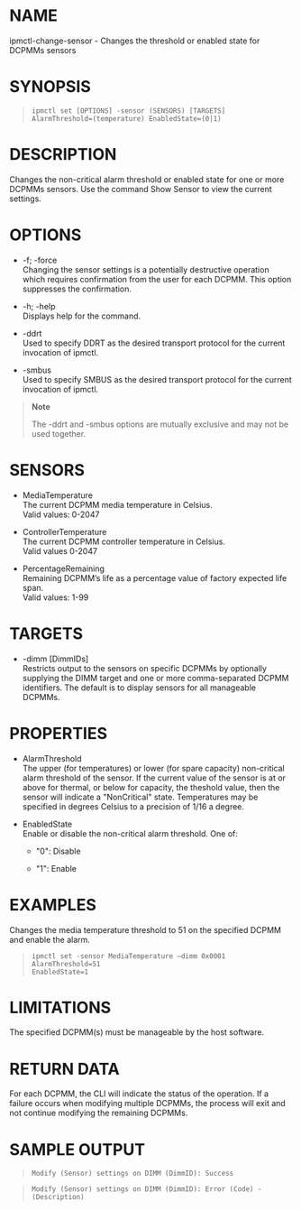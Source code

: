 # NAME

ipmctl-change-sensor - Changes the threshold or enabled state for DCPMMs
sensors

# SYNOPSIS

> 
> 
>     ipmctl set [OPTIONS] -sensor (SENSORS) [TARGETS]
>     AlarmThreshold=(temperature) EnabledState=(0|1)

# DESCRIPTION

Changes the non-critical alarm threshold or enabled state for one or
more DCPMMs sensors. Use the command Show Sensor to view the current
settings.

# OPTIONS

  - \-f; -force  
    Changing the sensor settings is a potentially destructive operation
    which requires confirmation from the user for each DCPMM. This
    option suppresses the confirmation.

  - \-h; -help  
    Displays help for the command.

  - \-ddrt  
    Used to specify DDRT as the desired transport protocol for the
    current invocation of ipmctl.

  - \-smbus  
    Used to specify SMBUS as the desired transport protocol for the
    current invocation of ipmctl.

> **Note**
> 
> The -ddrt and -smbus options are mutually exclusive and may not be
> used together.

# SENSORS

  - MediaTemperature  
    The current DCPMM media temperature in Celsius.  
    Valid values: 0-2047

  - ControllerTemperature  
    The current DCPMM controller temperature in Celsius.  
    Valid values 0-2047

  - PercentageRemaining  
    Remaining DCPMM’s life as a percentage value of factory expected
    life span.  
    Valid values: 1-99

# TARGETS

  - \-dimm \[DimmIDs\]  
    Restricts output to the sensors on specific DCPMMs by optionally
    supplying the DIMM target and one or more comma-separated DCPMM
    identifiers. The default is to display sensors for all manageable
    DCPMMs.

# PROPERTIES

  - AlarmThreshold  
    The upper (for temperatures) or lower (for spare capacity)
    non-critical alarm threshold of the sensor. If the current value of
    the sensor is at or above for thermal, or below for capacity, the
    theshold value, then the sensor will indicate a "NonCritical" state.
    Temperatures may be specified in degrees Celsius to a precision of
    1/16 a degree.

  - EnabledState  
    Enable or disable the non-critical alarm threshold. One of:
    
      - "0": Disable
    
      - "1": Enable

# EXAMPLES

Changes the media temperature threshold to 51 on the specified DCPMM and
enable the alarm.

> 
> 
>     ipmctl set -sensor MediaTemperature –dimm 0x0001 AlarmThreshold=51
>     EnabledState=1

# LIMITATIONS

The specified DCPMM(s) must be manageable by the host software.

# RETURN DATA

For each DCPMM, the CLI will indicate the status of the operation. If a
failure occurs when modifying multiple DCPMMs, the process will exit and
not continue modifying the remaining DCPMMs.

# SAMPLE OUTPUT

> 
> 
>     Modify (Sensor) settings on DIMM (DimmID): Success

> 
> 
>     Modify (Sensor) settings on DIMM (DimmID): Error (Code) -
>     (Description)
